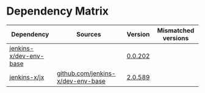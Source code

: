 # Dependency Matrix

Dependency | Sources | Version | Mismatched versions
---------- | ------- | ------- | -------------------
[jenkins-x/dev-env-base](https://github.com/jenkins-x/dev-env-base) |  | [0.0.202](https://github.com/jenkins-x/dev-env-base/releases/tag/v0.0.202) | 
[jenkins-x/jx](https://github.com/jenkins-x/jx) | [github.com/jenkins-x/dev-env-base](https://github.com/jenkins-x/dev-env-base) | [2.0.589](https://github.com/jenkins-x/jx/releases/tag/v2.0.589) | 
